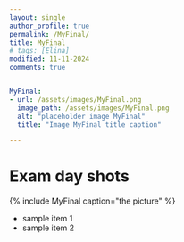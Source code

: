 ```yaml
---
layout: single
author_profile: true
permalink: /MyFinal/
title: MyFinal
# tags: [Elina]
modified: 11-11-2024
comments: true


MyFinal:
- url: /assets/images/MyFinal.png
  image_path: /assets/images/MyFinal.png
  alt: "placeholder image MyFinal"
  title: "Image MyFinal title caption"

---
```


# Exam day shots
{% include MyFinal caption="the picture" %}


<!-- ![Image MyFinal title caption](/assets/images/MyFinal.png) -->

- sample item 1
- sample item 2




